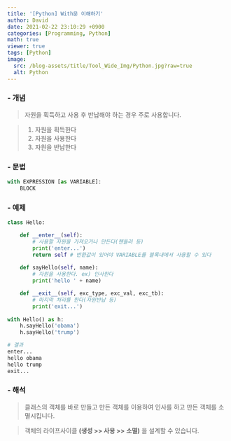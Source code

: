 ```yaml
---
title: '[Python] With문 이해하기'
author: David
date: 2021-02-22 23:10:29 +0900
categories: [Programming, Python]
math: true
viewer: true
tags: [Python]
image:
  src: /blog-assets/title/Tool_Wide_Img/Python.jpg?raw=true
  alt: Python
---
```


### - 개념

> 자원을 획득하고 사용 후 반납해야 하는 경우 주로 사용합니다.

> 1) 자원을 획득한다  
> 2) 자원을 사용한다  
> 3) 자원을 반납한다


### - 문법

```python
with EXPRESSION [as VARIABLE]:
	BLOCK
```

### - 예제
```python
class Hello:

    def __enter__(self):
        # 사용할 자원을 가져오거나 만든다(핸들러 등)
        print('enter...')
        return self # 반환값이 있어야 VARIABLE를 블록내에서 사용할 수 있다
        
    def sayHello(self, name):
        # 자원을 사용한다. ex) 인사한다
        print('hello ' + name)

    def __exit__(self, exc_type, exc_val, exc_tb):
        # 마지막 처리를 한다(자원반납 등)
        print('exit...')
        
with Hello() as h:
    h.sayHello('obama')
    h.sayHello('trump')

# 결과
enter...
hello obama
hello trump
exit...

```

### - 해석
> 클래스의 객체를 바로 만들고 만든 객체를 이용하여 인사를 하고 만든 객체를 소멸시킵니다.

> 객체의 라이프사이클 **(생성 >> 사용 >> 소멸)** 을 설계할 수 있습니다.

